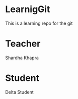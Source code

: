 # LearnigGit
This is a learning repo for the git


# Teacher
Shardha Khapra

# Student

Delta Student